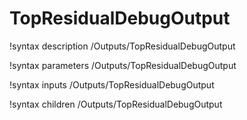 <!-- MOOSE Documentation Stub: Remove this when content is added. -->

# TopResidualDebugOutput
!syntax description /Outputs/TopResidualDebugOutput

!syntax parameters /Outputs/TopResidualDebugOutput

!syntax inputs /Outputs/TopResidualDebugOutput

!syntax children /Outputs/TopResidualDebugOutput

